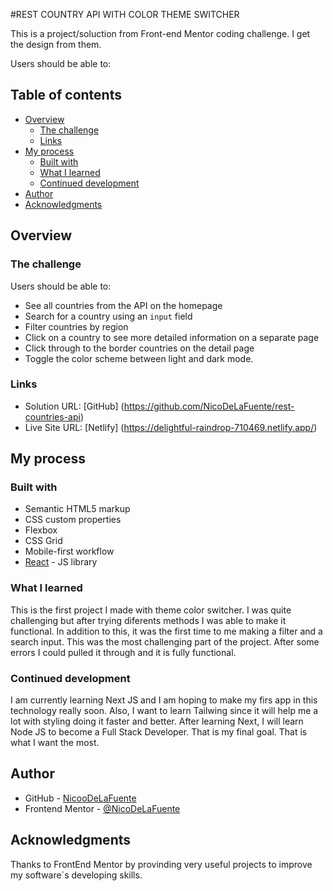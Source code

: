#REST COUNTRY API WITH COLOR THEME SWITCHER

This is a project/soluction from Front-end Mentor coding challenge. I get the design from them. 

Users should be able to:


## Table of contents

- [Overview](#overview)
  - [The challenge](#the-challenge)
  - [Links](#links)
- [My process](#my-process)
  - [Built with](#built-with)
  - [What I learned](#what-i-learned)
  - [Continued development](#continued-development)
- [Author](#author)
- [Acknowledgments](#acknowledgments)

## Overview

### The challenge

Users should be able to:

- See all countries from the API on the homepage
- Search for a country using an `input` field
- Filter countries by region
- Click on a country to see more detailed information on a separate page
- Click through to the border countries on the detail page
- Toggle the color scheme between light and dark mode.

### Links

- Solution URL: [GitHub] (https://github.com/NicoDeLaFuente/rest-countries-api)
- Live Site URL: [Netlify] (https://delightful-raindrop-710469.netlify.app/)

## My process

### Built with

- Semantic HTML5 markup
- CSS custom properties
- Flexbox
- CSS Grid
- Mobile-first workflow
- [React](https://reactjs.org/) - JS library

### What I learned

This is the first project I made with theme color switcher. I was quite challenging but after trying diferents methods I was able to make it functional. In addition to this, it was the first time to me making a filter and a search input. This was the most challenging part of the project. After some errors I could pulled it through and it is fully functional. 

### Continued development

I am currently learning Next JS and I am hoping to make my firs app in this technology really soon. Also, I want to learn Tailwing since it will help me a lot with styling doing it faster and better. After learning Next, I will learn Node JS to become a Full Stack Developer. That is my final goal. That is what I want the most. 

## Author

- GitHub - [NicooDeLaFuente](https://github.com/NicoDeLaFuente)
- Frontend Mentor - [@NicoDeLaFuente](https://www.frontendmentor.io/profile/NicoDeLaFuente)

## Acknowledgments

Thanks to FrontEnd Mentor by provinding very useful projects to improve my software´s developing skills. 